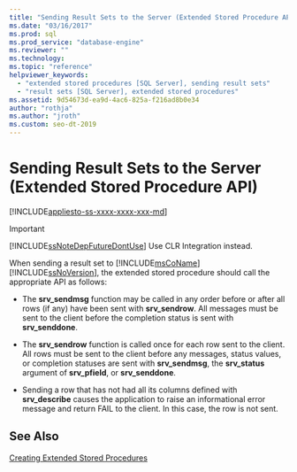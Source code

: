 ```yaml
---
title: "Sending Result Sets to the Server (Extended Stored Procedure API)"
ms.date: "03/16/2017"
ms.prod: sql
ms.prod_service: "database-engine"
ms.reviewer: ""
ms.technology: 
ms.topic: "reference"
helpviewer_keywords: 
  - "extended stored procedures [SQL Server], sending result sets"
  - "result sets [SQL Server], extended stored procedures"
ms.assetid: 9d54673d-ea9d-4ac6-825a-f216ad8b0e34
author: "rothja"
ms.author: "jroth"
ms.custom: seo-dt-2019
---
```

# Sending Result Sets to the Server (Extended Stored Procedure API)
[!INCLUDE[appliesto-ss-xxxx-xxxx-xxx-md](../../includes/appliesto-ss-xxxx-xxxx-xxx-md.md)]
    
> [!IMPORTANT]  
>  [!INCLUDE[ssNoteDepFutureDontUse](../../includes/ssnotedepfuturedontuse-md.md)] Use CLR Integration instead.  
  
 When sending a result set to [!INCLUDE[msCoName](../../includes/msconame-md.md)] [!INCLUDE[ssNoVersion](../../includes/ssnoversion-md.md)], the extended stored procedure should call the appropriate API as follows:  
  
-   The **srv_sendmsg** function may be called in any order before or after all rows (if any) have been sent with **srv_sendrow**. All messages must be sent to the client before the completion status is sent with **srv_senddone**.  
  
-   The **srv_sendrow** function is called once for each row sent to the client. All rows must be sent to the client before any messages, status values, or completion statuses are sent with **srv_sendmsg**, the **srv_status** argument of **srv_pfield**, or **srv_senddone**.  
  
-   Sending a row that has not had all its columns defined with **srv_describe** causes the application to raise an informational error message and return FAIL to the client. In this case, the row is not sent.  
  
## See Also  
 [Creating Extended Stored Procedures](../../relational-databases/extended-stored-procedures-programming/creating-extended-stored-procedures.md)  
  
  
